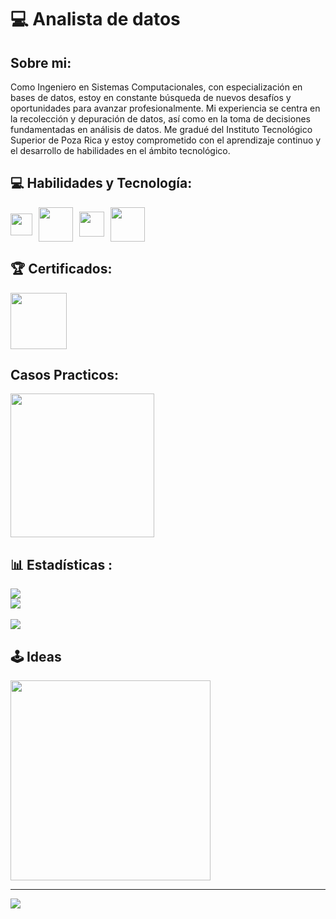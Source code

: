 # 💻 Analista de datos

## Sobre mi:
Como Ingeniero en Sistemas Computacionales, con especialización en bases de datos, estoy en constante búsqueda de nuevos desafíos y oportunidades para avanzar profesionalmente. Mi experiencia se centra en la recolección y depuración de datos, así como en la toma de decisiones fundamentadas en análisis de datos. Me gradué del Instituto Tecnológico Superior de Poza Rica y estoy comprometido con el aprendizaje continuo y el desarrollo de habilidades en el ámbito tecnológico.


 

## 💻 Habilidades y Tecnología:
<div style="display: flex; align-items: center;">
    <img src="https://cdn.freelogovectors.net/wp-content/uploads/2022/03/azure_sql_database_logo_freelogovectors.net_.png" width="35px" style="margin-right: 10px;"/>
    <img src="https://www.r-project.org/logo/Rlogo.svg" width="55px" style="margin-right: 10px;"/>
    <img src="https://cdn.pixabay.com/photo/2021/01/30/12/15/excel-5963669_1280.png" width="40px" style="margin-right: 10px;"/>
    <img src="https://cdn.icon-icons.com/icons2/2415/PNG/512/mysql_original_wordmark_logo_icon_146417.png" width="55px"/>
</div>




## 🏆 Certificados:
<a href="https://www.credly.com/badges/1241a97a-1328-4c42-9a53-db4f9eb51332/public_url" title="Certificado de análisis de datos de Google">
<img src="https://images.credly.com/size/680x680/images/015364a4-c68c-4c42-8060-3553118f2ff0/image.png" width="90px"/>
</a>


## Casos Practicos:
<a>
<a href="https://jorgevillegascruz.github.io/Cyclistic_analysis/" 
title="Caso practico: Cyclistic Bike-Share">
<img src="https://miro.medium.com/v2/resize:fit:400/1*6Ab1iJjXCAwRsir_35wBKQ.jpeg" width="230px"/>
</a>

## 📊 Estadísticas :
![](https://github-readme-stats.vercel.app/api?username=JorgeVillegasCruz&theme=radical&hide_border=false&include_all_commits=false&count_private=false)<br/>
![](https://github-readme-streak-stats.herokuapp.com/?user=JorgeVillegasCruz&theme=radical&hide_border=false)<br/>  
![](https://github-readme-stats.vercel.app/api/top-langs/?username=JorgeVillegasCruz&theme=radical&hide_border=false&include_all_commits=true&count_private=true&layout=compact)

## 🕹 Ideas
<img src="https://i.pinimg.com/564x/ed/83/89/ed83897e481c14f9e525c49a0db7d030.jpg" width="320px"/>

---
[![](https://visitcount.itsvg.in/api?id=INGenieroBLACK&icon=0&color=0)](https://visitcount.itsvg.in)


<!-- Proudly created with GPRM ( https://gprm.itsvg.in ) -->


